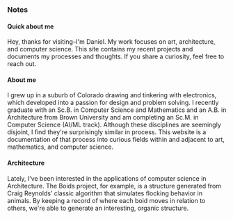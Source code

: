 ### Notes

#### Quick about me

Hey, thanks for visiting–I'm Daniel. My work focuses on art, architecture, and computer science. This site contains my recent projects and documents my processes and thoughts. If you share a curiosity, feel free to reach out.

#### About me

I grew up in a suburb of Colorado drawing and tinkering with electronics, which developed into a passion for design and problem solving. I recently graduate with an Sc.B. in Computer Science and Mathematics and an A.B. in Architecture from Brown University and am completing an Sc.M. in Computer Science (AI/ML track). Although these disciplines are seemingly disjoint, I find they're surprisingly similar in process. This website is a documentation of that process into curious fields within and adjacent to art, mathematics, and computer science.

#### Architecture

Lately, I’ve been interested in the applications of computer science in Architecture. The Boids project, for example, is a structure generated from Craig Reynolds’ classic algorithm that simulates flocking behavior in animals. By keeping a record of where each boid moves in relation to others, we're able to generate an interesting, organic structure.

